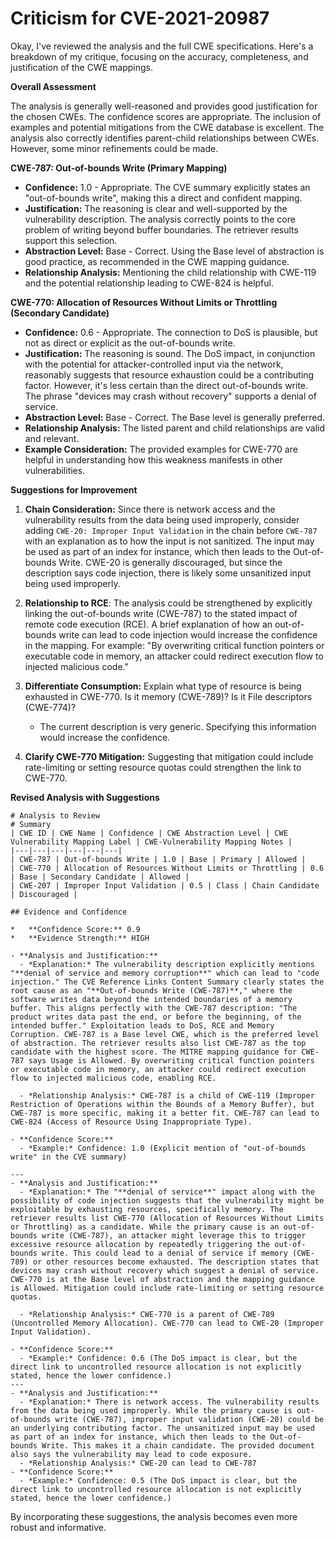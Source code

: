 # Criticism for CVE-2021-20987

Okay, I've reviewed the analysis and the full CWE specifications. Here's a breakdown of my critique, focusing on the accuracy, completeness, and justification of the CWE mappings.

**Overall Assessment**

The analysis is generally well-reasoned and provides good justification for the chosen CWEs. The confidence scores are appropriate. The inclusion of examples and potential mitigations from the CWE database is excellent. The analysis also correctly identifies parent-child relationships between CWEs. However, some minor refinements could be made.

**CWE-787: Out-of-bounds Write (Primary Mapping)**

*   **Confidence:** 1.0 - Appropriate. The CVE summary explicitly states an "out-of-bounds write", making this a direct and confident mapping.
*   **Justification:** The reasoning is clear and well-supported by the vulnerability description. The analysis correctly points to the core problem of writing beyond buffer boundaries. The retriever results support this selection.
*   **Abstraction Level:** Base - Correct. Using the Base level of abstraction is good practice, as recommended in the CWE mapping guidance.
*   **Relationship Analysis:** Mentioning the child relationship with CWE-119 and the potential relationship leading to CWE-824 is helpful.

**CWE-770: Allocation of Resources Without Limits or Throttling (Secondary Candidate)**

*   **Confidence:** 0.6 - Appropriate. The connection to DoS is plausible, but not as direct or explicit as the out-of-bounds write.
*   **Justification:** The reasoning is sound. The DoS impact, in conjunction with the potential for attacker-controlled input via the network, reasonably suggests that resource exhaustion could be a contributing factor. However, it's less certain than the direct out-of-bounds write. The phrase "devices may crash without recovery" supports a denial of service.
*   **Abstraction Level:** Base - Correct. The Base level is generally preferred.
*   **Relationship Analysis:** The listed parent and child relationships are valid and relevant.
*   **Example Consideration:** The provided examples for CWE-770 are helpful in understanding how this weakness manifests in other vulnerabilities.

**Suggestions for Improvement**

1.  **Chain Consideration:** Since there is network access and the vulnerability results from the data being used improperly, consider adding `CWE-20: Improper Input Validation` in the chain before `CWE-787` with an explanation as to how the input is not sanitized. The input may be used as part of an index for instance, which then leads to the Out-of-bounds Write. CWE-20 is generally discouraged, but since the description says code injection, there is likely some unsanitized input being used improperly.

2.  **Relationship to RCE**: The analysis could be strengthened by explicitly linking the out-of-bounds write (CWE-787) to the stated impact of remote code execution (RCE). A brief explanation of how an out-of-bounds write can lead to code injection would increase the confidence in the mapping. For example: "By overwriting critical function pointers or executable code in memory, an attacker could redirect execution flow to injected malicious code."

3.  **Differentiate Consumption:** Explain what type of resource is being exhausted in CWE-770. Is it memory (CWE-789)? Is it File descriptors (CWE-774)?
    *   The current description is very generic. Specifying this information would increase the confidence.

4. **Clarify CWE-770 Mitigation:** Suggesting that mitigation could include rate-limiting or setting resource quotas could strengthen the link to CWE-770.

**Revised Analysis with Suggestions**

```
# Analysis to Review
# Summary
| CWE ID | CWE Name | Confidence | CWE Abstraction Level | CWE Vulnerability Mapping Label | CWE-Vulnerability Mapping Notes |
|---|---|---|---|---|---|
| CWE-787 | Out-of-bounds Write | 1.0 | Base | Primary | Allowed |
| CWE-770 | Allocation of Resources Without Limits or Throttling | 0.6 | Base | Secondary Candidate | Allowed |
| CWE-207 | Improper Input Validation | 0.5 | Class | Chain Candidate | Discouraged |

## Evidence and Confidence

*   **Confidence Score:** 0.9
*   **Evidence Strength:** HIGH

- **Analysis and Justification:**
  - *Explanation:* The vulnerability description explicitly mentions "**denial of service and memory corruption**" which can lead to "code injection." The CVE Reference Links Content Summary clearly states the root cause as an "**Out-of-bounds Write (CWE-787)**," where the software writes data beyond the intended boundaries of a memory buffer. This aligns perfectly with the CWE-787 description: "The product writes data past the end, or before the beginning, of the intended buffer." Exploitation leads to DoS, RCE and Memory Corruption. CWE-787 is a Base level CWE, which is the preferred level of abstraction. The retriever results also list CWE-787 as the top candidate with the highest score. The MITRE mapping guidance for CWE-787 says Usage is Allowed. By overwriting critical function pointers or executable code in memory, an attacker could redirect execution flow to injected malicious code, enabling RCE.

  - *Relationship Analysis:* CWE-787 is a child of CWE-119 (Improper Restriction of Operations within the Bounds of a Memory Buffer), but CWE-787 is more specific, making it a better fit. CWE-787 can lead to CWE-824 (Access of Resource Using Inappropriate Type).

- **Confidence Score:**
  - *Example:* Confidence: 1.0 (Explicit mention of "out-of-bounds write" in the CVE summary)

---
- **Analysis and Justification:**
  - *Explanation:* The "**denial of service**" impact along with the possibility of code injection suggests that the vulnerability might be exploitable by exhausting resources, specifically memory. The retriever results list CWE-770 (Allocation of Resources Without Limits or Throttling) as a candidate. While the primary cause is an out-of-bounds write (CWE-787), an attacker might leverage this to trigger excessive resource allocation by repeatedly triggering the out-of-bounds write. This could lead to a denial of service if memory (CWE-789) or other resources become exhausted. The description states that devices may crash without recovery which suggest a denial of service. CWE-770 is at the Base level of abstraction and the mapping guidance is Allowed. Mitigation could include rate-limiting or setting resource quotas.

  - *Relationship Analysis:* CWE-770 is a parent of CWE-789 (Uncontrolled Memory Allocation). CWE-770 can lead to CWE-20 (Improper Input Validation).

- **Confidence Score:**
  - *Example:* Confidence: 0.6 (The DoS impact is clear, but the direct link to uncontrolled resource allocation is not explicitly stated, hence the lower confidence.)
---
- **Analysis and Justification:**
  - *Explanation:* There is network access. The vulnerability results from the data being used improperly. While the primary cause is out-of-bounds write (CWE-787), improper input validation (CWE-20) could be an underlying contributing factor. The unsanitized input may be used as part of an index for instance, which then leads to the Out-of-bounds Write. This makes it a chain candidate. The provided document also says the vulnerability may lead to code exposure.
  - *Relationship Analysis:* CWE-20 can lead to CWE-787
- **Confidence Score:**
  - *Example:* Confidence: 0.5 (The DoS impact is clear, but the direct link to uncontrolled resource allocation is not explicitly stated, hence the lower confidence.)
```

By incorporating these suggestions, the analysis becomes even more robust and informative.